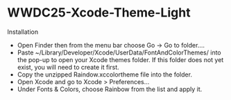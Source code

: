 # WWDC25-Xcode-Theme-Light

Installation

- Open Finder then from the menu bar choose Go -> Go to folder.... 
- Paste ~/Library/Developer/Xcode/UserData/FontAndColorThemes/ into the pop-up to open your Xcode themes folder. If this folder does not yet exist, you will need to create it first.
- Copy the unzipped Raindow.xccolortheme file into the folder.
- Open Xcode and go to Xcode > Preferences...
- Under Fonts & Colors, choose Rainbow from the list and apply it.
